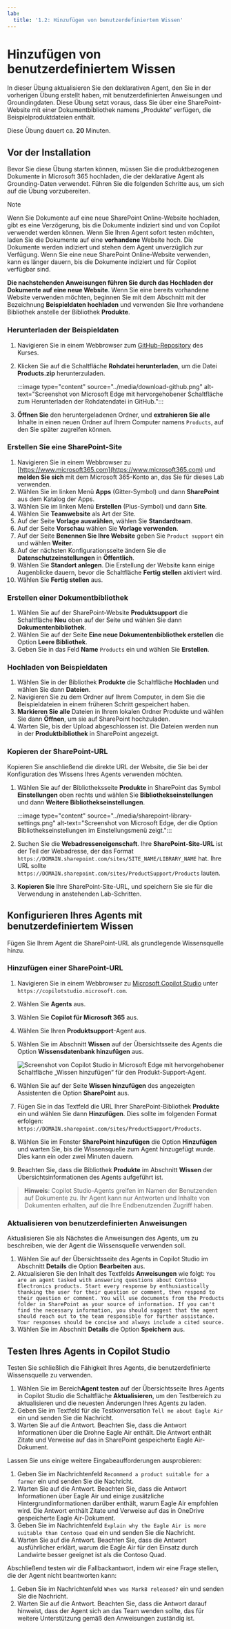 ```yaml
---
lab:
  title: '1.2: Hinzufügen von benutzerdefiniertem Wissen'
---
```


# Hinzufügen von benutzerdefiniertem Wissen

In dieser Übung aktualisieren Sie den deklarativen Agent, den Sie in der vorherigen Übung erstellt haben, mit benutzerdefinierten Anweisungen und Groundingdaten. Diese Übung setzt voraus, dass Sie über eine SharePoint-Website mit einer Dokumentbibliothek namens „Produkte“ verfügen, die Beispielproduktdateien enthält.

Diese Übung dauert ca. **20** Minuten.

## Vor der Installation

Bevor Sie diese Übung starten können, müssen Sie die produktbezogenen Dokumente in Microsoft 365 hochladen, die der deklarative Agent als Grounding-Daten verwendet. Führen Sie die folgenden Schritte aus, um sich auf die Übung vorzubereiten.

> [!NOTE]
> Wenn Sie Dokumente auf eine neue SharePoint Online-Website hochladen, gibt es eine Verzögerung, bis die Dokumente indiziert sind und von Copilot verwendet werden können. Wenn Sie Ihren Agent sofort testen möchten, laden Sie die Dokumente auf eine **vorhandene** Website hoch. Die Dokumente werden indiziert und stehen dem Agent unverzüglich zur Verfügung. Wenn Sie eine neue SharePoint Online-Website verwenden, kann es länger dauern, bis die Dokumente indiziert und für Copilot verfügbar sind.
>
> **Die nachstehenden Anweisungen führen Sie durch das Hochladen der Dokumente auf eine neue Website**. Wenn Sie eine bereits vorhandene Website verwenden möchten, beginnen Sie mit dem Abschnitt mit der Bezeichnung **Beispieldaten hochladen** und verwenden Sie Ihre vorhandene Bibliothek anstelle der Bibliothek **Produkte**.

### Herunterladen der Beispieldaten

1. Navigieren Sie in einem Webbrowser zum [GitHub-Repository](https://github.com/MicrosoftLearning/MS-4022-Extend-Microsoft-365-Copilot-in-Copilot-Studio/blob/master/Allfiles/Products.zip) des Kurses.
1. Klicken Sie auf die Schaltfläche **Rohdatei herunterladen**, um die Datei **Products.zip** herunterzuladen.

    :::image type="content" source="../media/download-github.png" alt-text="Screenshot von Microsoft Edge mit hervorgehobener Schaltfläche zum Herunterladen der Rohdatendatei in GitHub.":::

1. **Öffnen Sie** den heruntergeladenen Ordner, und **extrahieren Sie alle** Inhalte in einen neuen Ordner auf Ihrem Computer namens `Products`, auf den Sie später zugreifen können.

### Erstellen Sie eine SharePoint-Site

1. Navigieren Sie in einem Webbrowser zu [https://www.microsoft365.com](https://www.microsoft365.com) und **melden Sie sich** mit dem Microsoft 365-Konto an, das Sie für dieses Lab verwenden.
1. Wählen Sie im linken Menü **Apps** (Gitter-Symbol) und dann **SharePoint** aus dem Katalog der Apps.
1. Wählen Sie im linken Menü **Erstellen** (Plus-Symbol) und dann **Site**.
1. Wählen Sie **Teamwebsite** als Art der Site.
1. Auf der Seite **Vorlage auswählen**, wählen Sie **Standardteam**.
1. Auf der Seite **Vorschau** wählen Sie **Vorlage verwenden**.
1. Auf der Seite **Benennen Sie Ihre Website** geben Sie `Product support` ein und wählen **Weiter**.
1. Auf der nächsten Konfigurationsseite ändern Sie die **Datenschutzeinstellungen** in **Öffentlich**.
1. Wählen Sie **Standort anlegen**. Die Erstellung der Website kann einige Augenblicke dauern, bevor die Schaltfläche **Fertig stellen** aktiviert wird.
1. Wählen Sie **Fertig stellen** aus.

### Erstellen einer Dokumentbibliothek

1. Wählen Sie auf der SharePoint-Website **Produktsupport** die Schaltfläche **Neu** oben auf der Seite und wählen Sie dann **Dokumentenbibliothek**.
1. Wählen Sie auf der Seite **Eine neue Dokumentenbibliothek erstellen** die Option **Leere Bibliothek**.
1. Geben Sie in das Feld **Name** `Products` ein und wählen Sie **Erstellen**.

### Hochladen von Beispieldaten

1. Wählen Sie in der Bibliothek **Produkte** die Schaltfläche **Hochladen** und wählen Sie dann **Dateien**.
1. Navigieren Sie zu dem Ordner auf Ihrem Computer, in dem Sie die Beispieldateien in einem früheren Schritt gespeichert haben.
1. **Markieren Sie alle** Dateien in Ihrem lokalen Ordner Produkte und wählen Sie dann **Öffnen**, um sie auf SharePoint hochzuladen.
1. Warten Sie, bis der Upload abgeschlossen ist. Die Dateien werden nun in der **Produktbibliothek** in SharePoint angezeigt.

### Kopieren der SharePoint-URL

Kopieren Sie anschließend die direkte URL der Website, die Sie bei der Konfiguration des Wissens Ihres Agents verwenden möchten.

1. Wählen Sie auf der Bibliotheksseite **Produkte** in SharePoint das Symbol **Einstellungen** oben rechts und wählen Sie **Bibliothekseinstellungen** und dann **Weitere Bibliothekseinstellungen**.

    :::image type="content" source="../media/sharepoint-library-settings.png" alt-text="Screenshot von Microsoft Edge, der die Option Bibliothekseinstellungen im Einstellungsmenü zeigt.":::

1. Suchen Sie die **Webadresseneigenschaft**. Ihre **SharePoint-Site-URL** ist der Teil der Webadresse, der das Format `https://DOMAIN.sharepoint.com/sites/SITE_NAME/LIBRARY_NAME` hat. Ihre URL sollte `https://DOMAIN.sharepoint.com/sites/ProductSupport/Products` lauten.
1. **Kopieren Sie** Ihre SharePoint-Site-URL, und speichern Sie sie für die Verwendung in anstehenden Lab-Schritten.

## Konfigurieren Ihres Agents mit benutzerdefiniertem Wissen

Fügen Sie Ihrem Agent die SharePoint-URL als grundlegende Wissensquelle hinzu.

### Hinzufügen einer SharePoint-URL

1. Navigieren Sie in einem Webbrowser zu [Microsoft Copilot Studio](https://copilotstudio.microsoft.com/) unter `https://copilotstudio.microsoft.com`.
1. Wählen Sie **Agents** aus.
1. Wählen Sie **Copilot für Microsoft 365** aus.
1. Wählen Sie Ihren **Produktsupport**-Agent aus.
1. Wählen Sie im Abschnitt **Wissen** auf der Übersichtsseite des Agents die Option **Wissensdatenbank hinzufügen** aus.

    ![Screenshot von Copilot Studio in Microsoft Edge mit hervorgehobener Schaltfläche „Wissen hinzufügen“ für den Produkt-Support-Agent.](../Media/product-support-add-knowledge.png)

1. Wählen Sie auf der Seite **Wissen hinzufügen** des angezeigten Assistenten die Option **SharePoint** aus.
1. Fügen Sie in das Textfeld die URL Ihrer SharePoint-Bibliothek **Produkte** ein und wählen Sie dann **Hinzufügen**. Dies sollte im folgenden Format erfolgen: `https://DOMAIN.sharepoint.com/sites/ProductSupport/Products`.

1. Wählen Sie im Fenster **SharePoint hinzufügen** die Option **Hinzufügen** und warten Sie, bis die Wissensquelle zum Agent hinzugefügt wurde. Dies kann ein oder zwei Minuten dauern.
1. Beachten Sie, dass die Bibliothek **Produkte** im Abschnitt **Wissen** der Übersichtsinformationen des Agents aufgeführt ist.

> **Hinweis**: Copilot Studio-Agents greifen im Namen der Benutzenden auf Dokumente zu. Ihr Agent kann nur Antworten und Inhalte von Dokumenten erhalten, auf die Ihre Endbenutzenden Zugriff haben.

### Aktualisieren von benutzerdefinierten Anweisungen

Aktualisieren Sie als Nächstes die Anweisungen des Agents, um zu beschreiben, wie der Agent die Wissensquelle verwenden soll.

1. Wählen Sie auf der Übersichtsseite des Agents in Copilot Studio im Abschnitt **Details** die Option **Bearbeiten** aus.
1. Aktualisieren Sie den Inhalt des Textfelds **Anweisungen** wie folgt: `You are an agent tasked with answering questions about Contoso Electronics products. Start every response by enthusiastically thanking the user for their question or comment, then respond to their question or comment. You will use documents from the Products folder in SharePoint as your source of information. If you can't find the necessary information, you should suggest that the agent should reach out to the team responsible for further assistance. Your responses should be concise and always include a cited source.`
1. Wählen Sie im Abschnitt **Details** die Option **Speichern** aus.

## Testen Ihres Agents in Copilot Studio

Testen Sie schließlich die Fähigkeit Ihres Agents, die benutzerdefinierte Wissensquelle zu verwenden.

1. Wählen Sie im Bereich**Agent testen** auf der Übersichtsseite Ihres Agents in Copilot Studio die Schaltfläche **Aktualisieren**, um den Testbereich zu aktualisieren und die neuesten Änderungen Ihres Agents zu laden.
1. Geben Sie im Textfeld für die Testkonversation `Tell me about Eagle Air` ein und senden Sie die Nachricht.
1. Warten Sie auf die Antwort. Beachten Sie, dass die Antwort Informationen über die Drohne Eagle Air enthält. Die Antwort enthält Zitate und Verweise auf das in SharePoint gespeicherte Eagle Air-Dokument.

Lassen Sie uns einige weitere Eingabeaufforderungen ausprobieren:

1. Geben Sie im Nachrichtenfeld `Recommend a product suitable for a farmer` ein und senden Sie die Nachricht.
1. Warten Sie auf die Antwort. Beachten Sie, dass die Antwort Informationen über Eagle Air und einige zusätzliche Hintergrundinformationen darüber enthält, warum Eagle Air empfohlen wird. Die Antwort enthält Zitate und Verweise auf das in OneDrive gespeicherte Eagle Air-Dokument.
1. Geben Sie im Nachrichtenfeld `Explain why the Eagle Air is more suitable than Contoso Quad` ein und senden Sie die Nachricht.
1. Warten Sie auf die Antwort. Beachten Sie, dass die Antwort ausführlicher erklärt, warum die Eagle Air für den Einsatz durch Landwirte besser geeignet ist als die Contoso Quad.

Abschließend testen wir die Fallbackantwort, indem wir eine Frage stellen, die der Agent nicht beantworten kann:

1. Geben Sie im Nachrichtenfeld `When was Mark8 released?` ein und senden Sie die Nachricht.
1. Warten Sie auf die Antwort. Beachten Sie, dass die Antwort darauf hinweist, dass der Agent sich an das Team wenden sollte, das für weitere Unterstützung gemäß den Anweisungen zuständig ist.
